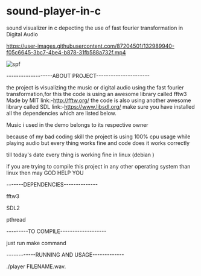 # sound-player-in-c
sound visualizer in c depecting the use of fast fourier transformation  in Digital Audio


https://user-images.githubusercontent.com/87204501/132989940-f05c6645-3bc7-4be4-b878-31fb588a732f.mp4


![spf](https://user-images.githubusercontent.com/87204501/132990357-6eb616f1-6aac-4fc4-8dc1-d3ea64ef8586.png)







-------------------ABOUT PROJECT----------------------

the project is visualizing the music or digital audio using the fast fourier transformation,for this the code is using an awesome library 
called fftw3 Made by MIT link:-http://fftw.org/ the code is also using another awesome library called SDL link:-https://www.libsdl.org/ make sure you have installed all the dependencies which are listed below.

Music i used in the demo belongs to its respective owner

because of my bad coding skill the project is using 100% cpu usage while playing audio but every thing works fine and code does it works correctly

till today's date every thing is working fine in linux (debian )

if you are trying to compile this project in any other operating system than linux then may GOD HELP YOU

-------DEPENDENCIES--------------

fftw3

SDL2

pthread

---------TO COMPILE-------------------

just run make command

------------RUNNING AND USAGE-------------

./player FILENAME.wav. 
